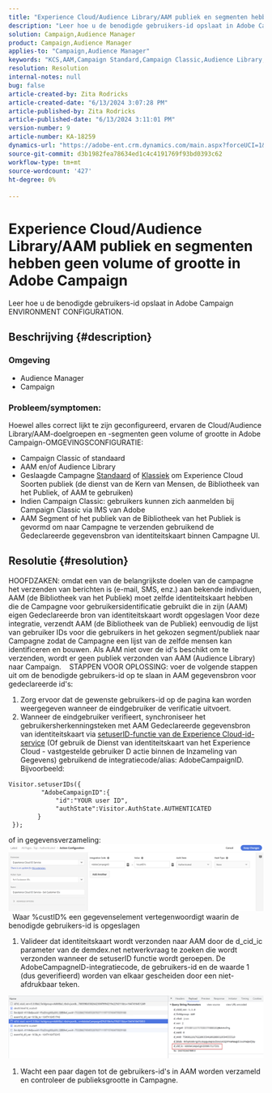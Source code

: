 ```yaml
---
title: "Experience Cloud/Audience Library/AAM publiek en segmenten hebben geen volume of grootte in Adobe Campaign"
description: "Leer hoe u de benodigde gebruikers-id opslaat in Adobe Campaign ENVIRONMENT CONFIGURATION."
solution: Campaign,Audience Manager
product: Campaign,Audience Manager
applies-to: "Campaign,Audience Manager"
keywords: "KCS,AAM,Campaign Standard,Campaign Classic,Audience Library,People Core Service,Experience Cloud Soorten publiek"
resolution: Resolution
internal-notes: null
bug: false
article-created-by: Zita Rodricks
article-created-date: "6/13/2024 3:07:28 PM"
article-published-by: Zita Rodricks
article-published-date: "6/13/2024 3:11:01 PM"
version-number: 9
article-number: KA-18259
dynamics-url: "https://adobe-ent.crm.dynamics.com/main.aspx?forceUCI=1&pagetype=entityrecord&etn=knowledgearticle&id=0ada6da1-9629-ef11-840a-002248084fbb"
source-git-commit: d3b1982fea78634ed1c4c4191769f93bd0393c62
workflow-type: tm+mt
source-wordcount: '427'
ht-degree: 0%

---
```


# Experience Cloud/Audience Library/AAM publiek en segmenten hebben geen volume of grootte in Adobe Campaign


Leer hoe u de benodigde gebruikers-id opslaat in Adobe Campaign ENVIRONMENT CONFIGURATION.

## Beschrijving {#description}


### Omgeving

- Audience Manager
- Campaign




### Probleem/symptomen: 

Hoewel alles correct lijkt te zijn geconfigureerd, ervaren de Cloud/Audience Library/AAM-doelgroepen en -segmenten geen volume of grootte in Adobe Campaign-OMGEVINGSCONFIGURATIE:

- Campaign Classic of standaard
- AAM en/of Audience Library
- Geslaagde Campagne [Standaard](https://experienceleague.adobe.com/docs/campaign-standard/using/integrating-with-adobe-cloud/working-with-campaign-and-audience-manager-or-people-core-service/provisioning-and-configuring-integration-with-audience-manager-or-people-core-service.html?lang=en) of [Klassiek](https://experienceleague.adobe.com/docs/campaign-classic/using/integrating-with-adobe-experience-cloud/audience-sharing/configuring-shared-audiences-integration-in-adobe-campaign.html?lang=en) om Experience Cloud Soorten publiek (de dienst van de Kern van Mensen, de Bibliotheek van het Publiek, of AAM te gebruiken)
- Indien Campaign Classic: gebruikers kunnen zich aanmelden bij Campaign Classic via IMS van Adobe
- AAM Segment of het publiek van de Bibliotheek van het Publiek is gevormd om naar Campagne te verzenden gebruikend de Gedeclareerde gegevensbron van identiteitskaart binnen Campagne UI.



## Resolutie {#resolution}


HOOFDZAKEN: omdat een van de belangrijkste doelen van de campagne het verzenden van berichten is (e-mail, SMS, enz.) aan bekende individuen, AAM (de Bibliotheek van het Publiek) moet zelfde identiteitskaart hebben die de Campagne voor gebruikersidentificatie gebruikt die in zijn (AAM) eigen Gedeclareerde bron van identiteitskaart wordt opgeslagen Voor deze integratie, verzendt AAM (de Bibliotheek van de Publiek) eenvoudig de lijst van gebruiker IDs voor die gebruikers in het gekozen segment/publiek naar Campagne zodat de Campagne een lijst van de zelfde mensen kan identificeren en bouwen. Als AAM niet over de id&#39;s beschikt om te verzenden, wordt er geen publiek verzonden van AAM (Audience Library) naar Campaign. 
 
STAPPEN VOOR OPLOSSING: voer de volgende stappen uit om de benodigde gebruikers-id op te slaan in AAM gegevensbron voor gedeclareerde id&#39;s:

1. Zorg ervoor dat de gewenste gebruikers-id op de pagina kan worden weergegeven wanneer de eindgebruiker de verificatie uitvoert.
2. Wanneer de eindgebruiker verifieert, synchroniseer het gebruikersherkenningsteken met AAM Gedeclareerde gegevensbron van identiteitskaart via [setuserID-functie van de Experience Cloud-id-service](https://experienceleague.adobe.com/docs/id-service/using/id-service-api/methods/setcustomerids.html?lang=en) (Of gebruik de Dienst van identiteitskaart van het Experience Cloud - vastgestelde gebruiker D actie binnen de Inzameling van Gegevens) gebruikend de integratiecode/alias: AdobeCampaignID. Bijvoorbeeld:



```
Visitor.setuserIDs({
         "AdobeCampaignID":{ 
             "id":"YOUR user ID", 
             "authState":Visitor.AuthState.AUTHENTICATED 
        } 
 });
```


of in gegevensverzameling:
![](assets/4e9305cf-76a5-ec11-983f-0022480b028f.png)
 
Waar %custID% een gegevenselement vertegenwoordigt waarin de benodigde gebruikers-id is opgeslagen

1. Valideer dat identiteitskaart wordt verzonden naar AAM door de d_cid_ic parameter van de demdex.net netwerkvraag te zoeken die wordt verzonden wanneer de setuserID functie wordt geroepen. De AdobeCampagneID-integratiecode, de gebruikers-id en de waarde 1 (dus geverifieerd) worden van elkaar gescheiden door een niet-afdrukbaar teken.


![](assets/4f9305cf-76a5-ec11-983f-0022480b028f.png)

1. Wacht een paar dagen tot de gebruikers-id&#39;s in AAM worden verzameld en controleer de publieksgrootte in Campagne.

